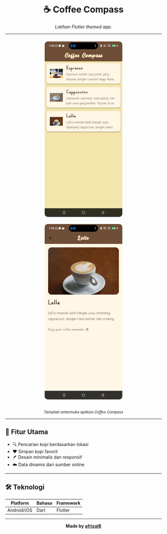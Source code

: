 <h1 align="center">☕ Coffee Compass</h1>

<p align="center">
  <em>Latihan Flutter themed app.</em>
</p>

---

<p align="center">
  <img src="preview/preview1.jpg" 
       alt="Coffee Compass Preview 1" 
       width="250" style="border-radius:10px; margin:10px;" />
  <img src="preview/preview2.jpg" 
       alt="Coffee Compass Preview 2" 
       width="250" style="border-radius:10px; margin:10px;" />
</p>

<p align="center">
  <sub><i>Tampilan antarmuka aplikasi Coffee Compass</i></sub>
</p>

---

## 🚀 Fitur Utama
- 🔍 Pencarian kopi berdasarkan lokasi  
- ❤️ Simpan kopi favorit  
- 🪶 Desain minimalis dan responsif  
- ☁️ Data dinamis dari sumber online  

---

## 🛠️ Teknologi
| Platform | Bahasa | Framework |
|-----------|---------|------------|
| Android/iOS | Dart | Flutter |

---

<p align="center">
  <b>Made by <a href="https://github.com/afrizal8">afrizal8</a></b>
</p>

